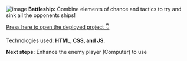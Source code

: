 ![image](https://git.generalassemb.ly/elyasalsaffar-ga/Battleship-Browser-Based-Game-Project/assets/54563/575ed680-9d32-46cb-b74b-704f80215433)
**Battleship:** Combine elements of chance and tactics to try and sink all the opponents ships!

[Press here to open the deployed project 👇](https://pages.git.generalassemb.ly/elyasalsaffar-ga/Battleship-Browser-Based-Game-Project/)


Technologies used: **HTML, CSS, and JS.**

**Next steps:** Enhance the enemy player (Computer) to use 
